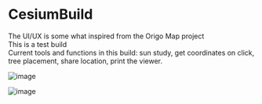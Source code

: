 # CesiumBuild
The UI/UX is some what inspired from the Origo Map project <br>
This is a test build <br>
Current tools and functions in this build: sun study, get coordinates on click, tree placement, share location, print the viewer. 


![image](https://github.com/avalna/CesiumBuild/assets/109137283/93e18372-a652-4e3d-8e20-cacd204a50ed)

![image](https://github.com/avalna/CesiumBuild/assets/109137283/0d7e2063-1078-4b2c-8588-c704cf014c8f)
